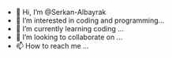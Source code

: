 - 👋 Hi, I’m @Serkan-Albayrak
- 👀 I’m interested in  coding and programming...
- 🌱 I’m currently learning  coding ...
- 💞️ I’m looking to collaborate on ...
- 📫 How to reach me ...

<!---
Serkan-Albayrak/Serkan-Albayrak is a ✨ special ✨ repository because its `README.md` (this file) appears on your GitHub profile.
You can click the Preview link to take a look at your changes.
--->
